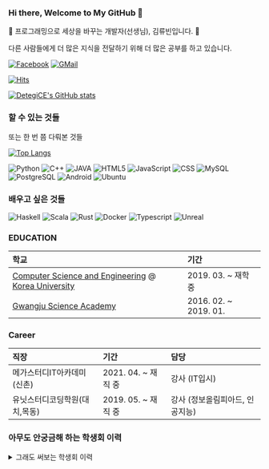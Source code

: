 ### Hi there, Welcome to My GitHub 👋

🌱 프로그래밍으로 세상을 바꾸는 개발자(선생님), 김류빈입니다. 🌱

다른 사람들에게 더 많은 지식을 전달하기 위해 더 많은 공부를 하고 있습니다.

[![Facebook](https://img.shields.io/badge/facebook-1877f2?style=flat-square&logo=facebook&logoColor=white&link=https://www.facebook.com/profile.php?id=100007918114049)](https://www.facebook.com/profile.php?id=100007918114049) [![GMail](https://img.shields.io/badge/Gmail-d14836?style=flat-square&logo=Gmail&logoColor=white&link=mailto:martino1103@gmail.com)](mailto:martino1103@gmail.com)

[![Hits](https://hits.seeyoufarm.com/api/count/incr/badge.svg?url=https%3A%2F%2Fgithub.com%2FDetegiCE&count_bg=%2379C83D&title_bg=%23555555&icon=&icon_color=%23E7E7E7&title=hits&edge_flat=false)](https://hits.seeyoufarm.com)

[![DetegiCE's GitHub stats](https://github-readme-stats.vercel.app/api?username=DetegiCE)](https://github.com/DetegiCE/github-readme-stats)

### 할 수 있는 것들
또는 한 번 쯤 다뤄본 것들

[![Top Langs](https://github-readme-stats.vercel.app/api/top-langs/?username=DetegiCE&layout=compact&langs_count=10)](https://github.com/DetegiCE)

![Python](https://img.shields.io/badge/Python-3775a9?style=flat-square&logo=Python&logoColor=white) ![C++](https://img.shields.io/badge/C%2B%2B-00599c?style=flat-square&logo=C%2B%2B&logoColor=white) ![JAVA](https://img.shields.io/badge/JAVA-007386?style=flat-square&logo=JAVA&logoColor=white)
![HTML5](https://img.shields.io/badge/HTML5-E44E25?style=flat-square&logo=HTML5&logoColor=white) ![JavaScript](https://img.shields.io/badge/JavaScript-F3E050?style=flat-square&logo=JavaScript&logoColor=white) ![CSS](https://img.shields.io/badge/CSS-304BDB?style=flat-square&logo=CSS3&logoColor=white) ![MySQL](https://img.shields.io/badge/MySQL-285F86?style=flat-square&logo=MySQL&logoColor=white) ![PostgreSQL](https://img.shields.io/badge/PostgreSQL-3C5F8F?style=flat-square&logo=PostgreSQL&logoColor=white)
![Android](https://img.shields.io/badge/Android-A4CB3E?style=flat-square&logo=Android&logoColor=white) ![Ubuntu](https://img.shields.io/badge/Ubuntu-e95420?style=flat-square&logo=Ubuntu&logoColor=white)

### 배우고 싶은 것들

![Haskell](https://img.shields.io/badge/Haskell-666666?style=flat-square&logo=Haskell&logoColor=white) ![Scala](https://img.shields.io/badge/Scala-CD4430?style=flat-square&logo=Scala&logoColor=white) ![Rust](https://img.shields.io/badge/Rust-000000?style=flat-square&logo=Rust&logoColor=white) ![Docker](https://img.shields.io/badge/Docker-4B93E6?style=flat-square&logo=Docker&logoColor=white) ![Typescript](https://img.shields.io/badge/Typescript-4477C1?style=flat-square&logo=Typescript&logoColor=white) ![Unreal](https://img.shields.io/badge/Unreal%20Engine-313131?style=flat-square&logo=Unreal%20Engine&logoColor=white)


### EDUCATION

학교 | 기간 
:---|:---
[Computer Science and Engineering](https://cs.korea.ac.kr/cs/index.do) @ [Korea University](http://korea.ac.kr/mbshome/mbs/university/index.do) | 2019. 03. ~ 재학 중
[Gwangju Science Academy](http://gsa.gen.hs.kr/main/main.php) | 2016. 02. ~ 2019. 01. 

### Career

직장 | 기간 | 담당
:---|:---|:---
메가스터디IT아카데미(신촌) | 2021. 04. ~ 재직 중 | 강사 (IT입시)
유닛스터디코딩학원(대치,목동) | 2019. 05. ~ 재직 중 | 강사 (정보올림피아드, 인공지능)

### 아무도 안궁금해 하는 학생회 이력

<details>
<summary>그래도 써보는 학생회 이력</summary>

### 과학영재학교 광주과학고등학교

| 기간 | 직위
|:---|:---
|2017. 03. ~ 2017. 08. | 32기 학생회 생활체육부원
|2017. 08. ~ 2018. 08. | 33기 학생회장

### 고려대학교

#### 총학생회

| 기간 |  직위
|:---|:---
|2019. 03. ~ 2019. 05. | 2019 석탑대동제 사무국 실무팀원
|2019. 11. ~ 2019. 12. | 제 52대 중앙선거관리위원회 집행국 국원
|2019. 11. ~ 2019. 12. | 제 52대 총학생회 선거 정보대학 지역선거관리위원회 위원
|2020. 01. ~ 2020. 04. | 중앙비상대책위원회 임시중앙집행위원회 교육자치국 국원
|2020. 10. ~ 2020. 11. | 제 52대 2차 재선거 중앙선거관리위원회 위원
|2021. 01. ~ | 임시중앙집행위원회 재정사무국 국원

#### 정보대학 학생회

|기간 | 직위
|:---|:---
|2019. 03. ~ 2020. 02. | 과잠준비위원회 위원장
|2019. 03. ~ 2020. 04. | 컴퓨터학과 3반 대표
|2019. 03. ~ 2020. 10. | 비상대책위원회 위원
|2019. 12. ~ 2020. 01. | 2020 새터준비위원회 위원
|2019. 12. ~ 2020. 05. | 과방학생회실 관리위원회 임시위원장
|2020. 03. ~ 2021. 02. | 소모임 CPHELL 디자인부장
|2020. 05. ~ 2020. 10. | 임시집행부장
|2020. 05. ~ 2021. 03. | 과방학생회실 관리위원회 위원
|2020. 07. ~ 2020. 10. | 회칙개정특별위원회 위원
|2020. 10. ~ 2020. 11. | 상임위원회 위원장
|2020. 10. ~ 2020. 11. | 제 5대 4차 재선거 선거관리위원회 위원장
|2020. 10. ~ | 동아리 KOSMOS 회장
|2020. 10. ~ | 동아리연합회장
|2020. 11. ~ | 집행부장
|2020. 11. ~ | 집행부 교육/사무국장
|2021. 03. ~ | 동아리 CPHELL 부회장
|2021. 04. ~ | 자치공간협의회 명예회원

#### 애기능동아리연합회

|기간 | 직위
|:---|:---
|2021. 01. ~ 2021. 04. | 임시집행위원회 공간안전국 국원
|2021. 03. ~ 2021. 03. | 애기능동아리박람회 서포터즈
|2021. 04. ~ | 집행부 공간방역국 국원

</details>


